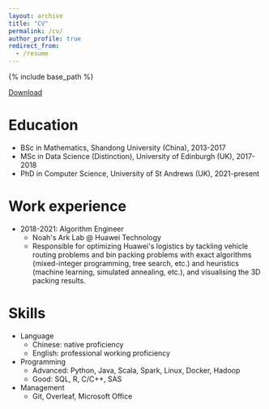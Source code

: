 ```yaml
---
layout: archive
title: "CV"
permalink: /cv/
author_profile: true
redirect_from:
  - /resume
---
```


{% include base_path %}

[Download](https://github.com/dreamlh/zihanzhang.github.io/blob/master/files/CV_2022.pdf)

Education
======
* BSc in Mathematics, Shandong University (China), 2013-2017
* MSc in Data Science (Distinction), University of Edinburgh (UK), 2017-2018
* PhD in Computer Science, University of St Andrews (UK), 2021-present

Work experience
======
* 2018-2021: Algorithm Engineer
  * Noah's Ark Lab @ Huawei Technology
  * Responsible for optimizing Huawei's logistics by tackling vehicle routing problems and bin packing problems with exact algorithms (mixed-integer programming, tree search, etc.) and heuristics (machine learning, simulated annealing, etc.), and visualising the 3D packing results.
  
Skills
======
* Language
  * Chinese: native proficiency
  * English: professional working proficiency
* Programming
  * Advanced: Python, Java, Scala, Spark, Linux, Docker, Hadoop
  * Good: SQL, R, C/C++, SAS
* Management
  * Git, Overleaf, Microsoft Office
